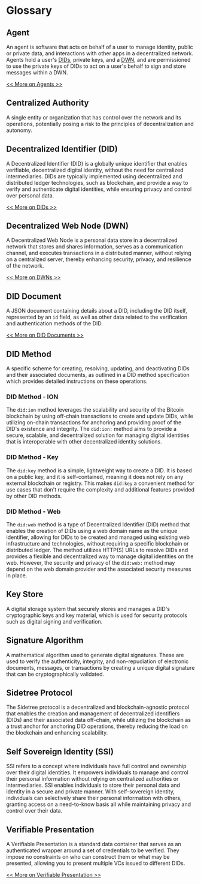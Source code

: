 # Glossary

## Agent

An agent is software that acts on behalf of a user to manage identity, public or private data, and interactions with other apps in a decentralized network. Agents hold a user's [DIDs](#decentralized-identifier-did), private keys, and a [DWN](#decentralized-web-node-dwn), and are permissioned to use the private keys of DIDs to act on a user's behalf to sign and store messages within a DWN.

[<< More on Agents >>](/docs/web5/learn/agents)

## Centralized Authority

A single entity or organization that has control over the network and its operations, potentially posing a risk to the principles of decentralization and autonomy.

## Decentralized Identifier (DID)

A Decentralized Identifier (DID) is a globally unique identifier that enables verifiable, decentralized digital identity, without the need for centralized intermediaries. DIDs are typically implemented using decentralized and distributed ledger technologies, such as blockchain, and provide a way to verify and authenticate digital identities, while ensuring privacy and control over personal data.

[<< More on DIDs >>](/docs/web5/learn/decentralized-identifiers/)

## Decentralized Web Node (DWN)

A Decentralized Web Node is a personal data store in a decentralized network that stores and shares information, serves as a communication channel, and executes transactions in a distributed manner, without relying on a centralized server, thereby enhancing security, privacy, and resilience of the network.

[<< More on DWNs >>](/docs/web5/learn/decentralized-web-nodes)

## DID Document

A JSON document containing details about a DID, including the DID itself, represented by an `id` field, as well as other data related to the verification and authentication methods of the DID.

[<< More on DID Documents >>](/docs/web5/learn/did_document)

## DID Method

A specific scheme for creating, resolving, updating, and deactivating DIDs and their associated documents, as outlined in a DID method specification which provides detailed instructions on these operations.

### DID Method - ION

The `did:ion` method leverages the scalability and security of the Bitcoin blockchain by using off-chain transactions to create and update DIDs, while utilizing on-chain transactions for anchoring and providing proof of the DID's existence and integrity. The `did:ion:` method aims to provide a secure, scalable, and decentralized solution for managing digital identities that is interoperable with other decentralized identity solutions.

### DID Method - Key

The `did:key` method is a simple, lightweight way to create a DID. It is based on a public key, and it is self-contained, meaning it does not rely on any external blockchain or registry. This makes `did:key` a convenient method for use cases that don't require the complexity and additional features provided by other DID methods.

### DID Method - Web

The `did:web` method is a type of Decentralized Identifier (DID) method that enables the creation of DIDs using a web domain name as the unique identifier, allowing for DIDs to be created and managed using existing web infrastructure and technologies, without requiring a specific blockchain or distributed ledger. The method utilizes HTTP(S) URLs to resolve DIDs and provides a flexible and decentralized way to manage digital identities on the web. However, the security and privacy of the `did:web:` method may depend on the web domain provider and the associated security measures in place.

## Key Store

A digital storage system that securely stores and manages a DID's cryptographic keys and key material, which is used for security protocols such as digital signing and verification.

## Signature Algorithm

A mathematical algorithm used to generate digital signatures. These are used to verify the authenticity, integrity, and non-repudiation of electronic documents, messages, or transactions by creating a unique digital signature that can be cryptographically validated.

## Sidetree Protocol

The Sidetree protocol is a decentralized and blockchain-agnostic protocol that enables the creation and management of decentralized identifiers (DIDs) and their associated data off-chain, while utilizing the blockchain as a trust anchor for anchoring DID operations, thereby reducing the load on the blockchain and enhancing scalability.

## Self Sovereign Identity (SSI)

SSI refers to a concept where individuals have full control and ownership over their digital identities. It empowers individuals to manage and control their personal information without relying on centralized authorities or intermediaries. SSI enables individuals to store their personal data and identity in a secure and private manner. With self-sovereign identity, individuals can selectively share their personal information with others, granting access on a need-to-know basis all while maintaining privacy and control over their data.

## Verifiable Presentation

A Verifiable Presentation is a standard data container that serves as an authenticated wrapper around a set of credentials to be verified. They impose no constraints on who can construct them or what may be presented, allowing you to present multiple VCs issued to different DIDs.

[<< More on Verifiable Presentation >>](/docs/web5/build/verifiable-credentials/presentation-exchange/#verifiable-presentation)
